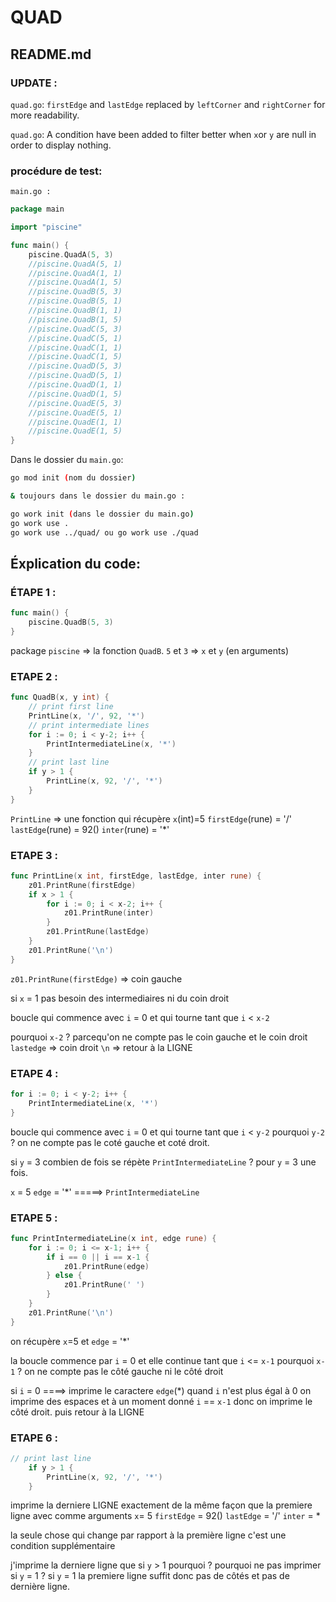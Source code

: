 # QUAD

## README.md

### UPDATE :

`quad.go`: `firstEdge` and `lastEdge` replaced by `leftCorner` and `rightCorner` for more readability.

`quad.go`: A condition have been added to filter better when `x`or `y` are null in order to display nothing.

### procédure de test:

`main.go :`

```go
package main

import "piscine"

func main() {
	piscine.QuadA(5, 3)
	//piscine.QuadA(5, 1)
	//piscine.QuadA(1, 1)
	//piscine.QuadA(1, 5)
	//piscine.QuadB(5, 3)
	//piscine.QuadB(5, 1)
	//piscine.QuadB(1, 1)
	//piscine.QuadB(1, 5)
	//piscine.QuadC(5, 3)
	//piscine.QuadC(5, 1)
	//piscine.QuadC(1, 1)
	//piscine.QuadC(1, 5)
	//piscine.QuadD(5, 3)
	//piscine.QuadD(5, 1)
	//piscine.QuadD(1, 1)
	//piscine.QuadD(1, 5)
	//piscine.QuadE(5, 3)
	//piscine.QuadE(5, 1)
	//piscine.QuadE(1, 1)
	//piscine.QuadE(1, 5)
}
```

Dans le dossier du `main.go`:

```bash
go mod init (nom du dossier)

& toujours dans le dossier du main.go :

go work init (dans le dossier du main.go)
go work use .
go work use ../quad/ ou go work use ./quad
```

## Éxplication du code:

### ÉTAPE 1 :

```go
func main() {
	piscine.QuadB(5, 3)
}
```

package `piscine` => la fonction `QuadB`.
`5` et `3` => `x` et `y` (en arguments)

### ETAPE 2 :

```go
func QuadB(x, y int) {
	// print first line
	PrintLine(x, '/', 92, '*')
	// print intermediate lines
	for i := 0; i < y-2; i++ {
		PrintIntermediateLine(x, '*')
	}
	// print last line
	if y > 1 {
		PrintLine(x, 92, '/', '*')
	}
}
```

`PrintLine` => une fonction qui récupère `x`(int)=5 `firstEdge`(rune) = '/' `lastEdge`(rune) = 92(\) `inter`(rune) = '*'

### ETAPE 3 :

```go
func PrintLine(x int, firstEdge, lastEdge, inter rune) {
	z01.PrintRune(firstEdge)
	if x > 1 {
		for i := 0; i < x-2; i++ {
			z01.PrintRune(inter)
		}
		z01.PrintRune(lastEdge)
	}
	z01.PrintRune('\n')
}
```

`z01.PrintRune(firstEdge)` => coin gauche

si `x` = 1 pas besoin des intermediaires ni du coin droit

boucle qui commence avec `i` = 0 et qui tourne tant que `i` < `x-2`

pourquoi `x-2` ? parcequ'on ne compte pas le coin gauche et le coin droit
`lastedge` => coin droit
`\n` => retour à la LIGNE

### ETAPE 4 :

```go
for i := 0; i < y-2; i++ {
	PrintIntermediateLine(x, '*')
}
```

boucle qui commence avec `i` = 0 et qui tourne tant que `i` < `y-2`
pourquoi `y-2` ? on ne compte pas le coté gauche et coté droit.

si `y` = 3 combien de fois se répète `PrintIntermediateLine` ? pour `y` = 3 une fois.

`x` = 5 `edge` = '*' =====> `PrintIntermediateLine`

### ETAPE 5 :

```go
func PrintIntermediateLine(x int, edge rune) {
	for i := 0; i <= x-1; i++ {
		if i == 0 || i == x-1 {
			z01.PrintRune(edge)
		} else {
			z01.PrintRune(' ')
		}
	}
	z01.PrintRune('\n')
}
```

on récupère `x`=5 et `edge` = '*'

la boucle commence par `i` = 0 et elle continue tant que `i` <= `x-1`
pourquoi `x-1` ? on ne compte pas le côté gauche ni le côté droit

si `i` = 0 ====> imprime le caractere `edge`(*)
quand `i` n'est plus égal à 0 on imprime des espaces
et à un moment donné `i` == `x-1` donc on imprime le côté droit.
puis retour à la LIGNE

### ETAPE 6 :

```go
// print last line
	if y > 1 {
		PrintLine(x, 92, '/', '*')
	}
```

imprime la derniere LIGNE exactement de la même façon que la premiere ligne avec comme arguments
`x`= 5 `firstEdge` = 92(\) `lastEdge` = '/' `inter` = *

la seule chose qui change par rapport à la première ligne c'est une condition supplémentaire

j'imprime la derniere ligne que si `y` > 1
pourquoi ? pourquoi ne pas imprimer si `y` = 1 ?
si `y` = 1 la premiere ligne suffit donc pas de côtés et pas de dernière ligne.